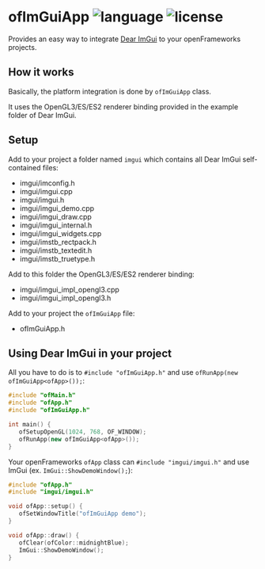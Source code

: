 # ofImGuiApp ![language](https://img.shields.io/badge/language-C++-orange) ![license](https://img.shields.io/badge/license-MIT-brightgreen)
Provides an easy way to integrate [Dear ImGui](https://github.com/ocornut/imgui) to your openFrameworks projects.

## How it works
Basically, the platform integration is done by `ofImGuiApp` class.

It uses the OpenGL3/ES/ES2 renderer binding provided in the example folder of Dear ImGui.

## Setup
Add to your project a folder named `imgui` which contains all Dear ImGui self-contained files:
- imgui/imconfig.h
- imgui/imgui.cpp
- imgui/imgui.h
- imgui/imgui_demo.cpp
- imgui/imgui_draw.cpp
- imgui/imgui_internal.h
- imgui/imgui_widgets.cpp
- imgui/imstb_rectpack.h
- imgui/imstb_textedit.h
- imgui/imstb_truetype.h

Add to this folder the OpenGL3/ES/ES2 renderer binding:
- imgui/imgui_impl_opengl3.cpp
- imgui/imgui_impl_opengl3.h

Add to your project the `ofImGuiApp` file:
- ofImGuiApp.h

## Using Dear ImGui in your project
All you have to do is to `#include "ofImGuiApp.h"` and use `ofRunApp(new ofImGuiApp<ofApp>());`:
```C++
#include "ofMain.h"
#include "ofApp.h"
#include "ofImGuiApp.h"

int main() {
   ofSetupOpenGL(1024, 768, OF_WINDOW);
   ofRunApp(new ofImGuiApp<ofApp>());
}
```

Your openFrameworks `ofApp` class can `#include "imgui/imgui.h"` and use ImGui (ex. `ImGui::ShowDemoWindow();`):
```C++
#include "ofApp.h"
#include "imgui/imgui.h"

void ofApp::setup() {
   ofSetWindowTitle("ofImGuiApp demo");
}

void ofApp::draw() {
   ofClear(ofColor::midnightBlue);
   ImGui::ShowDemoWindow();
}
```
